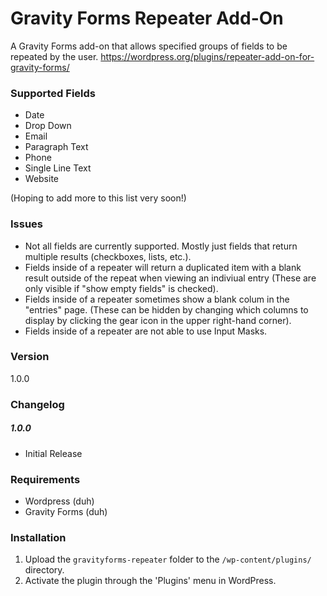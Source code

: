 # Gravity Forms Repeater Add-On
A Gravity Forms add-on that allows specified groups of fields to be repeated by the user.
<https://wordpress.org/plugins/repeater-add-on-for-gravity-forms/>

### Supported Fields
* Date
* Drop Down
* Email
* Paragraph Text
* Phone
* Single Line Text
* Website

(Hoping to add more to this list very soon!)

### Issues
* Not all fields are currently supported. Mostly just fields that return multiple results (checkboxes, lists, etc.).
* Fields inside of a repeater will return a duplicated item with a blank result outside of the repeat when viewing an indiviual entry (These are only visible if "show empty fields" is checked).
* Fields inside of a repeater sometimes show a blank colum in the "entries" page. (These can be hidden by changing which columns to display by clicking the gear icon in the upper right-hand corner).
* Fields inside of a repeater are not able to use Input Masks.

### Version
1.0.0

### Changelog
##### 1.0.0
* Initial Release

### Requirements
* Wordpress (duh)
* Gravity Forms (duh)

### Installation
1. Upload the `gravityforms-repeater` folder to the `/wp-content/plugins/` directory.
1. Activate the plugin through the 'Plugins' menu in WordPress.